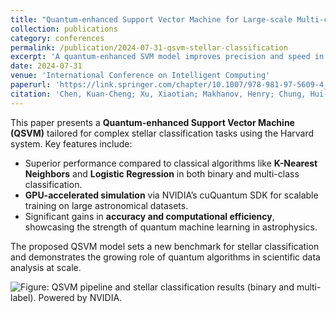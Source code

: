 ```yaml
---
title: "Quantum-enhanced Support Vector Machine for Large-scale Multi-class Stellar Classification"
collection: publications
category: conferences
permalink: /publication/2024-07-31-qsvm-stellar-classification
excerpt: 'A quantum-enhanced SVM model improves precision and speed in stellar classification, outperforming classical methods across large datasets.'
date: 2024-07-31
venue: 'International Conference on Intelligent Computing'
paperurl: 'https://link.springer.com/chapter/10.1007/978-981-97-5609-4_12'
citation: 'Chen, Kuan-Cheng; Xu, Xiaotian; Makhanov, Henry; Chung, Hui-Hsuan; &amp; Liu, Chen-Yu. (2024). &quot;Quantum-enhanced Support Vector Machine for Large-scale Multi-class Stellar Classification.&quot; In <i>Proceedings of the International Conference on Intelligent Computing</i>, Springer, pp. 155–168.'
---
```


This paper presents a **Quantum-enhanced Support Vector Machine (QSVM)** tailored for complex stellar classification tasks using the Harvard system. Key features include:

* Superior performance compared to classical algorithms like **K-Nearest Neighbors** and **Logistic Regression** in both binary and multi-class classification.  
* **GPU-accelerated simulation** via NVIDIA’s cuQuantum SDK for scalable training on large astronomical datasets.  
* Significant gains in **accuracy and computational efficiency**, showcasing the strength of quantum machine learning in astrophysics.

The proposed QSVM model sets a new benchmark for stellar classification and demonstrates the growing role of quantum algorithms in scientific data analysis at scale.

![Figure: QSVM pipeline and stellar classification results (binary and multi-label). Powered by NVIDIA.](https://louisanity.github.io/images/multi_classification.jpg)
